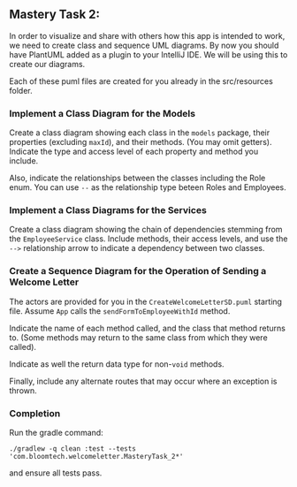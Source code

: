 ## Mastery Task 2: 

In order to visualize and share with others how this app is intended 
to work, we need to create class and sequence UML diagrams. By now
you should have PlantUML added as a plugin to your IntelliJ IDE. We
will be using this to create our diagrams.

Each of these puml files are created for you already in the src/resources
folder.

### Implement a Class Diagram for the Models

Create a class diagram showing each class in the `models` package,
their properties (excluding `maxId`), and their methods. (You may omit getters).
Indicate the type and access level of each property and method you include.

Also, indicate the relationships between the classes including the Role enum.
You can use `--` as the relationship type beteen Roles and Employees.

### Implement a Class Diagrams for the Services

Create a class diagram showing the chain of dependencies stemming from
the `EmployeeService` class. Include methods, their access levels, and use
the `-->` relationship arrow to indicate a dependency between two classes.

### Create a Sequence Diagram for the Operation of Sending a Welcome Letter

The actors are provided for you in the `CreateWelcomeLetterSD.puml` starting
file. Assume `App` calls the `sendFormToEmployeeWithId` method. 

Indicate the name of each method called, and the class that method returns
to. (Some methods may return to the same class from which they were called).

Indicate as well the return data type for non-`void` methods.

Finally, include any alternate routes that may occur where an exception is
thrown.

### Completion

Run the gradle command:

`./gradlew -q clean :test --tests 'com.bloomtech.welcomeletter.MasteryTask_2*'`

and ensure all tests pass.


